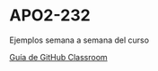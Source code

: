 # APO2-232
Ejemplos semana a semana del curso

[Guía de GitHub Classroom](https://docs.google.com/document/d/1rb5yxmhSXU38LjamZRUkwn1rVYzQXkoRL94Vw2zWI1k/edit?usp=sharing)
